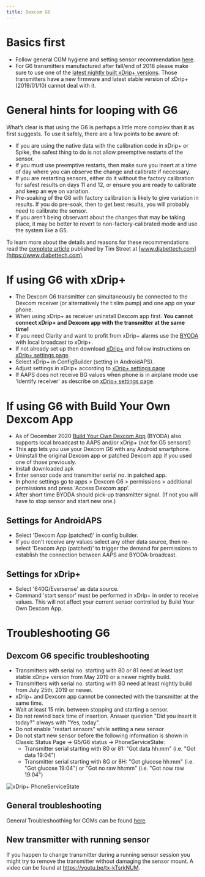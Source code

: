 ```yaml
---
title: Dexcom G6
---
```


# Basics first

-   Follow general CGM hygiene and setting sensor recommendation
    [here](../Hardware/GeneralCGMRecommendation.html).
-   For G6 transmitters manufactured after fall/end of 2018 please make
    sure to use one of the [latest nightly built xDrip+
    versions](https://github.com/NightscoutFoundation/xDrip/releases).
    Those transmitters have a new firmware and latest stable version of
    xDrip+ (2019/01/10) cannot deal with it.

# General hints for looping with G6

What’s clear is that using the G6 is perhaps a little more complex than
it as first suggests. To use it safely, there are a few points to be
aware of:

-   If you are using the native data with the calibration code in xDrip+
    or Spike, the safest thing to do is not allow preemptive restarts of
    the sensor.
-   If you must use preemptive restarts, then make sure you insert at a
    time of day where you can observe the change and calibrate if
    necessary.
-   If you are restarting sensors, either do it without the factory
    calibration for safest results on days 11 and 12, or ensure you are
    ready to calibrate and keep an eye on variation.
-   Pre-soaking of the G6 with factory calibration is likely to give
    variation in results. If you do pre-soak, then to get best results,
    you will probably need to calibrate the sensor.
-   If you aren’t being observant about the changes that may be taking
    place, it may be better to revert to non-factory-calibrated mode and
    use the system like a G5.

To learn more about the details and reasons for these recommendations
read the [complete
article](https://www.diabettech.com/artificial-pancreas/diy-looping-and-cgm/)
published by Tim Street at
[www.diabettech.com](https://www.diabettech.com).

# If using G6 with xDrip+

-   The Dexcom G6 transmitter can simultaneously be connected to the
    Dexcom receiver (or alternatively the t:slim pump) and one app on
    your phone.
-   When using xDrip+ as receiver uninstall Dexcom app first. **You
    cannot connect xDrip+ and Dexcom app with the transmitter at the
    same time!**
-   If you need Clarity and want to profit from xDrip+ alarms use the
    [BYODA](../Hardware/DexcomG6.html#if-using-g6-with-build-your-own-dexcom-app)
    with local broadcast to xDrip+.
-   If not already set up then download
    [xDrip+](https://github.com/NightscoutFoundation/xDrip) and follow
    instructions on [xDrip+ settings page](../Configuration/xdrip.html).
-   Select xDrip+ in ConfigBuilder (setting in AndroidAPS).
-   Adjust settings in xDrip+ according to [xDrip+ settings
    page](../Configuration/xdrip.html)
-   If AAPS does not receive BG values when phone is in airplane mode
    use 'Identify receiver' as describe on [xDrip+ settings
    page](../Configuration/xdrip.html).

# If using G6 with Build Your Own Dexcom App

-   As of December 2020 [Build Your Own Dexcom
    App](https://docs.google.com/forms/d/e/1FAIpQLScD76G0Y-BlL4tZljaFkjlwuqhT83QlFM5v6ZEfO7gCU98iJQ/viewform?fbzx=2196386787609383750&fbclid=IwAR2aL8Cps1s6W8apUVK-gOqgGpA-McMPJj9Y8emf_P0-_gAsmJs6QwAY-o0)
    (BYODA) also supports local broadcast to AAPS and/or xDrip+ (not for
    G5 sensors!)
-   This app lets you use your Dexcom G6 with any Android smartphone.
-   Uninstall the original Dexcom app or patched Dexcom app if you used
    one of those previously.
-   Install downloaded apk
-   Enter sensor code and transmitter serial no. in patched app.
-   In phone settings go to apps > Dexcom G6 > permissions > additional
    permissions and press 'Access Dexcom app'.
-   After short time BYODA should pick-up transmitter signal. (If not
    you will have to stop sensor and start new one.)

## Settings for AndroidAPS

-   Select 'Dexcom App (patched)' in config builder.
-   If you don't receive any values select any other data source, then
    re-select 'Dexcom App (patched)' to trigger the demand for
    permissions to establish the connection between AAPS and
    BYODA-broadcast.

## Settings for xDrip+

-   Select '640G/Eversense' as data source.
-   Command 'start sensor' must be performed in xDrip+ in order to
    receive values. This will not affect your current sensor controlled
    by Build Your Own Dexcom App.

# Troubleshooting G6

## Dexcom G6 specific troubleshooting

-   Transmitters with serial no. starting with 80 or 81 need at least
    last stable xDrip+ version from May 2019 or a newer nightly build.
-   Transmitters with serial no. starting with 8G need at least nightly
    build from July 25th, 2019 or newer.
-   xDrip+ and Dexcom app cannot be connected with the transmitter at
    the same time.
-   Wait at least 15 min. between stopping and starting a sensor.
-   Do not rewind back time of insertion. Answer question "Did you
    insert it today?" always with "Yes, today".
-   Do not enable "restart sensors" while setting a new sensor
-   Do not start new sensor before the following information is shown in
    Classic Status Page -> G5/G6 status -> PhoneServiceState:
    -   Transmitter serial starting with 80 or 81: "Got data hh:mm"
        (i.e. "Got data 19:04")
    -   Transmitter serial starting with 8G or 8H: "Got glucose hh:mm"
        (i.e. "Got glucose 19:04") or "Got no raw hh:mm" (i.e. "Got now
        raw 19:04")

![xDrip+ PhoneServiceState](../images/xDrip_Dexcom_PhoneServiceState.png)

## General troubleshooting

General Troubleshoothing for CGMs can be found
[here](./GeneralCGMRecommendation.html#troubleshooting).

## New transmitter with running sensor

If you happen to change transmitter during a running sensor session you
might try to remove the transmitter without damaging the sensor mount. A
video can be found at <https://youtu.be/tx-kTsrkNUM>.
